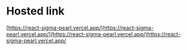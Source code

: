 # Hosted link
>
[https://react-sigma-pearl.vercel.app/)https://react-sigma-pearl.vercel.app/](https://react-sigma-pearl.vercel.app/)https://react-sigma-pearl.vercel.app/
